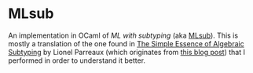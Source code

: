 # MLsub

An implementation in OCaml of _ML with subtyping_ (aka
[MLsub](https://dl.acm.org/doi/abs/10.1145/3009837.3009882)). This is mostly a
translation of the one found in [The Simple Essence of Algebraic
Subtyping](https://dl.acm.org/doi/abs/10.1145/3409006) by Lionel Parreaux (which
originates from [this blog
post](https://lptk.github.io/programming/2020/03/26/demystifying-mlsub.html))
that I performed in order to understand it better.
